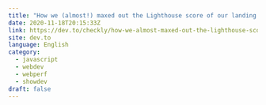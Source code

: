 ```yaml
---
title: "How we (almost!) maxed out the Lighthouse score of our landing page - in one day"
date: 2020-11-18T20:15:33Z
link: https://dev.to/checkly/how-we-almost-maxed-out-the-lighthouse-score-of-our-landing-page-in-one-day-3dm5?utm_medium=RSS&utm_source=news.12bit.vn
site: dev.to
language: English
category:
  - javascript
  - webdev
  - webperf
  - showdev
draft: false
---
```

